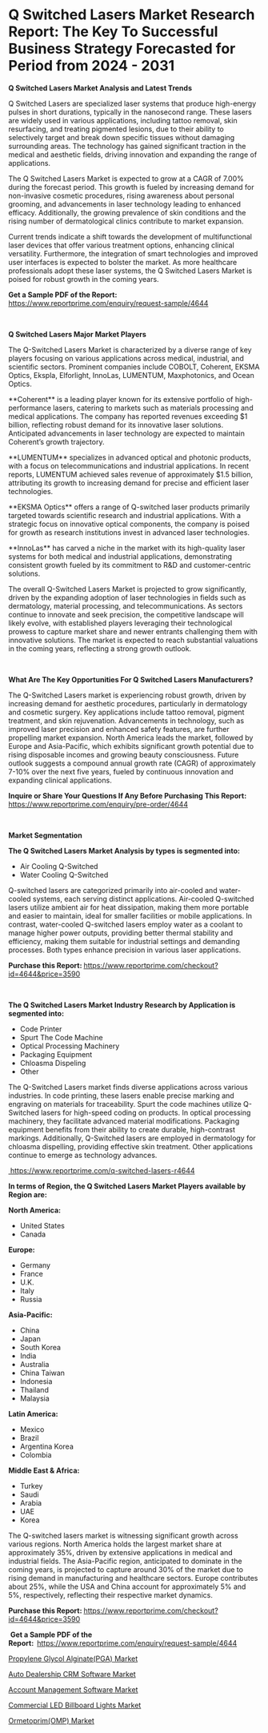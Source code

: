 <p><h1>Q Switched Lasers Market Research Report: The Key To Successful Business Strategy Forecasted for Period from 2024 - 2031</h1></p><p><strong>Q Switched Lasers Market Analysis and Latest Trends</strong></p>
<p><p>Q Switched Lasers are specialized laser systems that produce high-energy pulses in short durations, typically in the nanosecond range. These lasers are widely used in various applications, including tattoo removal, skin resurfacing, and treating pigmented lesions, due to their ability to selectively target and break down specific tissues without damaging surrounding areas. The technology has gained significant traction in the medical and aesthetic fields, driving innovation and expanding the range of applications.</p><p>The Q Switched Lasers Market is expected to grow at a CAGR of 7.00% during the forecast period. This growth is fueled by increasing demand for non-invasive cosmetic procedures, rising awareness about personal grooming, and advancements in laser technology leading to enhanced efficacy. Additionally, the growing prevalence of skin conditions and the rising number of dermatological clinics contribute to market expansion. </p><p>Current trends indicate a shift towards the development of multifunctional laser devices that offer various treatment options, enhancing clinical versatility. Furthermore, the integration of smart technologies and improved user interfaces is expected to bolster the market. As more healthcare professionals adopt these laser systems, the Q Switched Lasers Market is poised for robust growth in the coming years.</p></p>
<p><strong>Get a Sample PDF of the Report:&nbsp;</strong> <a href="https://www.reportprime.com/enquiry/request-sample/4644">https://www.reportprime.com/enquiry/request-sample/4644</a></p>
<p>&nbsp;</p>
<p><strong>Q Switched Lasers Major Market Players</strong></p>
<p><p>The Q-Switched Lasers Market is characterized by a diverse range of key players focusing on various applications across medical, industrial, and scientific sectors. Prominent companies include COBOLT, Coherent, EKSMA Optics, Ekspla, Elforlight, InnoLas, LUMENTUM, Maxphotonics, and Ocean Optics.</p><p>**Coherent** is a leading player known for its extensive portfolio of high-performance lasers, catering to markets such as materials processing and medical applications. The company has reported revenues exceeding $1 billion, reflecting robust demand for its innovative laser solutions. Anticipated advancements in laser technology are expected to maintain Coherent’s growth trajectory.</p><p>**LUMENTUM** specializes in advanced optical and photonic products, with a focus on telecommunications and industrial applications. In recent reports, LUMENTUM achieved sales revenue of approximately $1.5 billion, attributing its growth to increasing demand for precise and efficient laser technologies.</p><p>**EKSMA Optics** offers a range of Q-switched laser products primarily targeted towards scientific research and industrial applications. With a strategic focus on innovative optical components, the company is poised for growth as research institutions invest in advanced laser technologies.</p><p>**InnoLas** has carved a niche in the market with its high-quality laser systems for both medical and industrial applications, demonstrating consistent growth fueled by its commitment to R&D and customer-centric solutions.</p><p>The overall Q-Switched Lasers Market is projected to grow significantly, driven by the expanding adoption of laser technologies in fields such as dermatology, material processing, and telecommunications. As sectors continue to innovate and seek precision, the competitive landscape will likely evolve, with established players leveraging their technological prowess to capture market share and newer entrants challenging them with innovative solutions. The market is expected to reach substantial valuations in the coming years, reflecting a strong growth outlook.</p></p>
<p>&nbsp;</p>
<p><strong>What Are The Key Opportunities For Q Switched Lasers Manufacturers?</strong></p>
<p><p>The Q-Switched Lasers market is experiencing robust growth, driven by increasing demand for aesthetic procedures, particularly in dermatology and cosmetic surgery. Key applications include tattoo removal, pigment treatment, and skin rejuvenation. Advancements in technology, such as improved laser precision and enhanced safety features, are further propelling market expansion. North America leads the market, followed by Europe and Asia-Pacific, which exhibits significant growth potential due to rising disposable incomes and growing beauty consciousness. Future outlook suggests a compound annual growth rate (CAGR) of approximately 7-10% over the next five years, fueled by continuous innovation and expanding clinical applications.</p></p>
<p><strong>Inquire or Share Your Questions If Any Before Purchasing This Report:</strong> <a href="https://www.reportprime.com/enquiry/pre-order/4644">https://www.reportprime.com/enquiry/pre-order/4644</a></p>
<p>&nbsp;</p>
<p><strong>Market Segmentation</strong></p>
<p><strong>The Q Switched Lasers Market Analysis by types is segmented into:</strong></p>
<p><ul><li>Air Cooling Q-Switched</li><li>Water Cooling Q-Switched</li></ul></p>
<p><p>Q-switched lasers are categorized primarily into air-cooled and water-cooled systems, each serving distinct applications. Air-cooled Q-switched lasers utilize ambient air for heat dissipation, making them more portable and easier to maintain, ideal for smaller facilities or mobile applications. In contrast, water-cooled Q-switched lasers employ water as a coolant to manage higher power outputs, providing better thermal stability and efficiency, making them suitable for industrial settings and demanding processes. Both types enhance precision in various laser applications.</p></p>
<p><strong>Purchase this Report:&nbsp;</strong><a href="https://www.reportprime.com/checkout?id=4644&price=3590">https://www.reportprime.com/checkout?id=4644&price=3590</a></p>
<p>&nbsp;</p>
<p><strong>The Q Switched Lasers Market Industry Research by Application is segmented into:</strong></p>
<p><ul><li>Code Printer</li><li>Spurt The Code Machine</li><li>Optical Processing Machinery</li><li>Packaging Equipment</li><li>Chloasma Dispeling</li><li>Other</li></ul></p>
<p><p>The Q-Switched Lasers market finds diverse applications across various industries. In code printing, these lasers enable precise marking and engraving on materials for traceability. Spurt the code machines utilize Q-Switched lasers for high-speed coding on products. In optical processing machinery, they facilitate advanced material modifications. Packaging equipment benefits from their ability to create durable, high-contrast markings. Additionally, Q-Switched lasers are employed in dermatology for chloasma dispelling, providing effective skin treatment. Other applications continue to emerge as technology advances.</p></p>
<p><a href="https://www.reportprime.com/q-switched-lasers-r4644">&nbsp;https://www.reportprime.com/q-switched-lasers-r4644</a></p>
<p><strong>In terms of Region, the Q Switched Lasers Market Players available by Region are:</strong></p>
<p>
    <p> <strong> North America: </strong>
        <ul>
            <li>United States</li>
            <li>Canada</li>
        </ul>
        </p> 
    <p> <strong> Europe: </strong>
        <ul>
            <li>Germany</li>
            <li>France</li>
            <li>U.K.</li>
            <li>Italy</li>
            <li>Russia</li>
        </ul>
        </p> 
    <p> <strong> Asia-Pacific: </strong>
        <ul>
            <li>China</li>
            <li>Japan</li>
            <li>South Korea</li>
            <li>India</li>
            <li>Australia</li>
            <li>China Taiwan</li>
            <li>Indonesia</li>
            <li>Thailand</li>
            <li>Malaysia</li>
        </ul>
        </p> 
    <p> <strong> Latin America: </strong>
        <ul>
            <li>Mexico</li>
            <li>Brazil</li>
            <li>Argentina Korea</li>
            <li>Colombia</li>
        </ul>
        </p> 
    <p> <strong> Middle East & Africa: </strong>
        <ul>
            <li>Turkey</li>
            <li>Saudi</li>
            <li>Arabia</li>
            <li>UAE</li>
            <li>Korea</li>
        </ul>
    </p>
    </p>
<p><p>The Q-switched lasers market is witnessing significant growth across various regions. North America holds the largest market share at approximately 35%, driven by extensive applications in medical and industrial fields. The Asia-Pacific region, anticipated to dominate in the coming years, is projected to capture around 30% of the market due to rising demand in manufacturing and healthcare sectors. Europe contributes about 25%, while the USA and China account for approximately 5% and 5%, respectively, reflecting their respective market dynamics.</p></p>
<p><strong>Purchase this Report: </strong><a href="https://www.reportprime.com/checkout?id=4644&price=3590">https://www.reportprime.com/checkout?id=4644&price=3590</a></p>
<p>&nbsp;<strong>Get a Sample PDF of the Report:&nbsp;&nbsp;</strong><a href="https://www.reportprime.com/enquiry/request-sample/4644">https://www.reportprime.com/enquiry/request-sample/4644</a></p>
<p><strong></strong></p>
<p><p><a href="https://issuu.com/reportprime-2/docs/propylene-glycol-alginatepga-market_dd8d184f79f13b">Propylene Glycol Alginate(PGA) Market</a></p><p><a href="https://www.linkedin.com/pulse/auto-dealership-crm-software-market-size-share-analysis-vjcme?trackingId=hhpLX5s3RZ%2BAPPW40XS4Jw%3D%3D">Auto Dealership CRM Software Market</a></p><p><a href="https://www.linkedin.com/pulse/account-management-software-market-analysis-report-global-4sate?trackingId=RbN9TGUbQB%2B7cMlJjL5wQw%3D%3D">Account Management Software Market</a></p><p><a href="https://github.com/Annahawkins697/Market-Research-Report-List-1/blob/main/commercial-led-billboard-lights-market.md">Commercial LED Billboard Lights Market</a></p><p><a href="https://issuu.com/reportprime-2/docs/ormetoprimomp-market-size-2030.pptx_55beb58a62b164">Ormetoprim(OMP) Market</a></p></p>